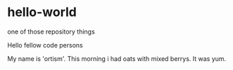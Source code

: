 # hello-world
one of those repository things



Hello fellow code persons

My name is 'ortism'.
This morning i had oats with mixed berrys. It was yum.
